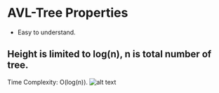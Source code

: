 # AVL-Tree Properties
 - Easy to understand.
## Height is limited to log(n), n is total number of tree.
Time Complexity: O(log(n)).
![alt text](image.png)